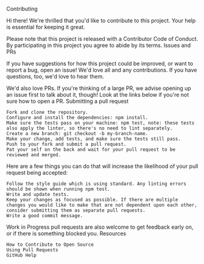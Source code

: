Contributing

Hi there! We're thrilled that you'd like to contribute to this project. Your help is essential for keeping it great.

Please note that this project is released with a Contributor Code of Conduct. By participating in this project you agree to abide by its terms.
Issues and PRs

If you have suggestions for how this project could be improved, or want to report a bug, open an issue! We'd love all and any contributions. If you have questions, too, we'd love to hear them.

We'd also love PRs. If you're thinking of a large PR, we advise opening up an issue first to talk about it, though! Look at the links below if you're not sure how to open a PR.
Submitting a pull request

    Fork and clone the repository.
    Configure and install the dependencies: npm install.
    Make sure the tests pass on your machine: npm test, note: these tests also apply the linter, so there's no need to lint separately.
    Create a new branch: git checkout -b my-branch-name.
    Make your change, add tests, and make sure the tests still pass.
    Push to your fork and submit a pull request.
    Pat your self on the back and wait for your pull request to be reviewed and merged.

Here are a few things you can do that will increase the likelihood of your pull request being accepted:

    Follow the style guide which is using standard. Any linting errors should be shown when running npm test.
    Write and update tests.
    Keep your changes as focused as possible. If there are multiple changes you would like to make that are not dependent upon each other, consider submitting them as separate pull requests.
    Write a good commit message.

Work in Progress pull requests are also welcome to get feedback early on, or if there is something blocked you.
Resources

    How to Contribute to Open Source
    Using Pull Requests
    GitHub Help
